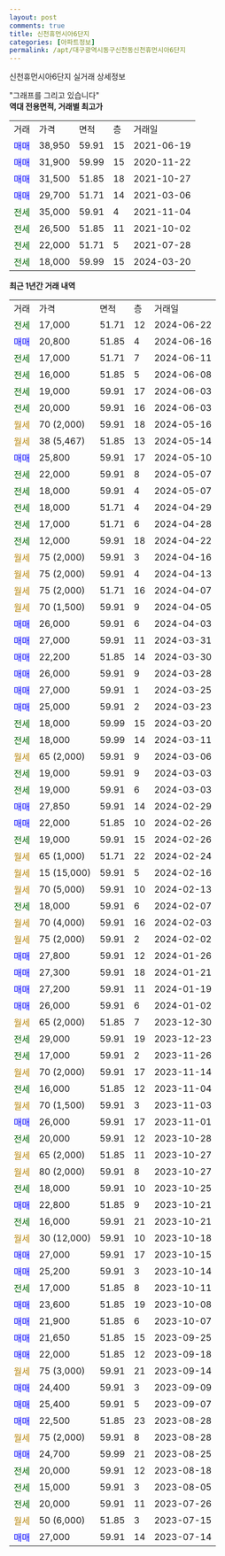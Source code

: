 ```yaml
---
layout: post
comments: true
title: 신천휴먼시아6단지
categories: [아파트정보]
permalink: /apt/대구광역시동구신천동신천휴먼시아6단지
---
```


신천휴먼시아6단지 실거래 상세정보

<script type="text/javascript">
  google.charts.load('current', {'packages':['line', 'corechart']});
  google.charts.setOnLoadCallback(drawChart);

  function drawChart() {
    var data = new google.visualization.DataTable();
    data.addColumn('date', '거래일');
    data.addColumn('number', "매매");
    data.addColumn('number', "전세");
    data.addColumn('number', "전매");

    data.addRows([[new Date(Date.parse("2024-06-22")), null, 17000, null], [new Date(Date.parse("2024-06-16")), 20800, null, null], [new Date(Date.parse("2024-06-11")), null, 17000, null], [new Date(Date.parse("2024-06-08")), null, 16000, null], [new Date(Date.parse("2024-06-03")), null, 19000, null], [new Date(Date.parse("2024-06-03")), null, 20000, null], [new Date(Date.parse("2024-05-16")), null, null, null], [new Date(Date.parse("2024-05-14")), null, null, null], [new Date(Date.parse("2024-05-10")), 25800, null, null], [new Date(Date.parse("2024-05-07")), null, 22000, null], [new Date(Date.parse("2024-05-07")), null, 18000, null], [new Date(Date.parse("2024-04-29")), null, 18000, null], [new Date(Date.parse("2024-04-28")), null, 17000, null], [new Date(Date.parse("2024-04-22")), null, 12000, null], [new Date(Date.parse("2024-04-16")), null, null, null], [new Date(Date.parse("2024-04-13")), null, null, null], [new Date(Date.parse("2024-04-07")), null, null, null], [new Date(Date.parse("2024-04-05")), null, null, null], [new Date(Date.parse("2024-04-03")), 26000, null, null], [new Date(Date.parse("2024-03-31")), 27000, null, null], [new Date(Date.parse("2024-03-30")), 22200, null, null], [new Date(Date.parse("2024-03-28")), 26000, null, null], [new Date(Date.parse("2024-03-25")), 27000, null, null], [new Date(Date.parse("2024-03-23")), 25000, null, null], [new Date(Date.parse("2024-03-20")), null, 18000, null], [new Date(Date.parse("2024-03-11")), null, 18000, null], [new Date(Date.parse("2024-03-06")), null, null, null], [new Date(Date.parse("2024-03-03")), null, 19000, null], [new Date(Date.parse("2024-03-03")), null, 19000, null], [new Date(Date.parse("2024-02-29")), 27850, null, null], [new Date(Date.parse("2024-02-26")), 22000, null, null], [new Date(Date.parse("2024-02-26")), null, 19000, null], [new Date(Date.parse("2024-02-24")), null, null, null], [new Date(Date.parse("2024-02-16")), null, null, null], [new Date(Date.parse("2024-02-13")), null, null, null], [new Date(Date.parse("2024-02-07")), null, 18000, null], [new Date(Date.parse("2024-02-03")), null, null, null], [new Date(Date.parse("2024-02-02")), null, null, null], [new Date(Date.parse("2024-01-26")), 27800, null, null], [new Date(Date.parse("2024-01-21")), 27300, null, null], [new Date(Date.parse("2024-01-19")), 27200, null, null], [new Date(Date.parse("2024-01-02")), 26000, null, null], [new Date(Date.parse("2023-12-30")), null, null, null], [new Date(Date.parse("2023-12-23")), null, 29000, null], [new Date(Date.parse("2023-11-26")), null, 17000, null], [new Date(Date.parse("2023-11-14")), null, null, null], [new Date(Date.parse("2023-11-04")), null, 16000, null], [new Date(Date.parse("2023-11-03")), null, null, null], [new Date(Date.parse("2023-11-01")), 26000, null, null], [new Date(Date.parse("2023-10-28")), null, 20000, null], [new Date(Date.parse("2023-10-27")), null, null, null], [new Date(Date.parse("2023-10-27")), null, null, null], [new Date(Date.parse("2023-10-25")), null, 18000, null], [new Date(Date.parse("2023-10-21")), 22800, null, null], [new Date(Date.parse("2023-10-21")), null, 16000, null], [new Date(Date.parse("2023-10-18")), null, null, null], [new Date(Date.parse("2023-10-15")), 27000, null, null], [new Date(Date.parse("2023-10-14")), 25200, null, null], [new Date(Date.parse("2023-10-11")), null, 17000, null], [new Date(Date.parse("2023-10-08")), 23600, null, null], [new Date(Date.parse("2023-10-07")), 21900, null, null], [new Date(Date.parse("2023-09-25")), 21650, null, null], [new Date(Date.parse("2023-09-18")), 22000, null, null], [new Date(Date.parse("2023-09-14")), null, null, null], [new Date(Date.parse("2023-09-09")), 24400, null, null], [new Date(Date.parse("2023-09-07")), 25400, null, null], [new Date(Date.parse("2023-08-28")), 22500, null, null], [new Date(Date.parse("2023-08-28")), null, null, null], [new Date(Date.parse("2023-08-25")), 24700, null, null], [new Date(Date.parse("2023-08-18")), null, 20000, null], [new Date(Date.parse("2023-08-05")), null, 15000, null], [new Date(Date.parse("2023-07-26")), null, 20000, null], [new Date(Date.parse("2023-07-15")), null, null, null], [new Date(Date.parse("2023-07-14")), 27000, null, null]]);

    var options = {
      hAxis: {
        format: 'yyyy/MM/dd'
      },    
      lineWidth: 0,
      pointsVisible: true,    
      title: '최근 1년간 유형별 실거래가 분포',
      legend: { position: 'bottom' }
    };

    var formatter = new google.visualization.NumberFormat({pattern:'###,###'} );
    formatter.format(data, 1);
    formatter.format(data, 2);
    
    setTimeout(function() {
        var chart = new google.visualization.LineChart(document.getElementById('columnchart_material'));
        chart.draw(data, (options));
        document.getElementById('loading').style.display = 'none';
    }, 200);
  }
</script>


<div id="loading" style="z-index:20; display: block; margin-left: 0px">"그래프를 그리고 있습니다"</div>
<div id="columnchart_material" style="width: 95%; margin-left: 0px; display: block"></div>
<!-- contents start -->
<b>역대 전용면적, 거래별 최고가</b>
<table class="sortable">
    <tr>
      <td>거래</td>
      <td>가격</td>
      <td>면적</td>
      <td>층</td>
      <td>거래일</td>
    </tr>
        <tr>
          <td><a style="color: blue">매매</a></td>
          <td>38,950</td>
          <td>59.91</td>
          <td>15</td>
          <td>2021-06-19</td>
        </tr>            <tr>
          <td><a style="color: blue">매매</a></td>
          <td>31,900</td>
          <td>59.99</td>
          <td>15</td>
          <td>2020-11-22</td>
        </tr>            <tr>
          <td><a style="color: blue">매매</a></td>
          <td>31,500</td>
          <td>51.85</td>
          <td>18</td>
          <td>2021-10-27</td>
        </tr>            <tr>
          <td><a style="color: blue">매매</a></td>
          <td>29,700</td>
          <td>51.71</td>
          <td>14</td>
          <td>2021-03-06</td>
        </tr>        
        <tr>
              <td><a style="color: darkgreen">전세</a></td>
              <td>35,000</td>
              <td>59.91</td>
              <td>4</td>
              <td>2021-11-04</td>
            </tr>            <tr>
              <td><a style="color: darkgreen">전세</a></td>
              <td>26,500</td>
              <td>51.85</td>
              <td>11</td>
              <td>2021-10-02</td>
            </tr>            <tr>
              <td><a style="color: darkgreen">전세</a></td>
              <td>22,000</td>
              <td>51.71</td>
              <td>5</td>
              <td>2021-07-28</td>
            </tr>            <tr>
              <td><a style="color: darkgreen">전세</a></td>
              <td>18,000</td>
              <td>59.99</td>
              <td>15</td>
              <td>2024-03-20</td>
            </tr>        
    
</table>

<b>최근 1년간 거래 내역</b>

<table class="sortable">
    <tr>
      <td>거래</td>
      <td>가격</td>
      <td>면적</td>
      <td>층</td>
      <td>거래일</td>
    </tr>
    <tr>
      <td><a style="color: darkgreen">전세</a></td>
      <td>17,000</td>
      <td>51.71</td>
      <td>12</td>
      <td>2024-06-22</td>
    </tr>          <tr>
      <td><a style="color: blue">매매</a></td>
      <td>20,800</td>
      <td>51.85</td>
      <td>4</td>
      <td>2024-06-16</td>
    </tr>          <tr>
      <td><a style="color: darkgreen">전세</a></td>
      <td>17,000</td>
      <td>51.71</td>
      <td>7</td>
      <td>2024-06-11</td>
    </tr>          <tr>
      <td><a style="color: darkgreen">전세</a></td>
      <td>16,000</td>
      <td>51.85</td>
      <td>5</td>
      <td>2024-06-08</td>
    </tr>          <tr>
      <td><a style="color: darkgreen">전세</a></td>
      <td>19,000</td>
      <td>59.91</td>
      <td>17</td>
      <td>2024-06-03</td>
    </tr>          <tr>
      <td><a style="color: darkgreen">전세</a></td>
      <td>20,000</td>
      <td>59.91</td>
      <td>16</td>
      <td>2024-06-03</td>
    </tr>          <tr>
      <td><a style="color: darkgoldenrod">월세</a></td>
      <td>70 (2,000)</td>
      <td>59.91</td>
      <td>18</td>
      <td>2024-05-16</td>
    </tr>          <tr>
      <td><a style="color: darkgoldenrod">월세</a></td>
      <td>38 (5,467)</td>
      <td>51.85</td>
      <td>13</td>
      <td>2024-05-14</td>
    </tr>          <tr>
      <td><a style="color: blue">매매</a></td>
      <td>25,800</td>
      <td>59.91</td>
      <td>17</td>
      <td>2024-05-10</td>
    </tr>          <tr>
      <td><a style="color: darkgreen">전세</a></td>
      <td>22,000</td>
      <td>59.91</td>
      <td>8</td>
      <td>2024-05-07</td>
    </tr>          <tr>
      <td><a style="color: darkgreen">전세</a></td>
      <td>18,000</td>
      <td>59.91</td>
      <td>4</td>
      <td>2024-05-07</td>
    </tr>          <tr>
      <td><a style="color: darkgreen">전세</a></td>
      <td>18,000</td>
      <td>51.71</td>
      <td>4</td>
      <td>2024-04-29</td>
    </tr>          <tr>
      <td><a style="color: darkgreen">전세</a></td>
      <td>17,000</td>
      <td>51.71</td>
      <td>6</td>
      <td>2024-04-28</td>
    </tr>          <tr>
      <td><a style="color: darkgreen">전세</a></td>
      <td>12,000</td>
      <td>59.91</td>
      <td>18</td>
      <td>2024-04-22</td>
    </tr>          <tr>
      <td><a style="color: darkgoldenrod">월세</a></td>
      <td>75 (2,000)</td>
      <td>59.91</td>
      <td>3</td>
      <td>2024-04-16</td>
    </tr>          <tr>
      <td><a style="color: darkgoldenrod">월세</a></td>
      <td>75 (2,000)</td>
      <td>59.91</td>
      <td>4</td>
      <td>2024-04-13</td>
    </tr>          <tr>
      <td><a style="color: darkgoldenrod">월세</a></td>
      <td>75 (2,000)</td>
      <td>51.71</td>
      <td>16</td>
      <td>2024-04-07</td>
    </tr>          <tr>
      <td><a style="color: darkgoldenrod">월세</a></td>
      <td>70 (1,500)</td>
      <td>59.91</td>
      <td>9</td>
      <td>2024-04-05</td>
    </tr>          <tr>
      <td><a style="color: blue">매매</a></td>
      <td>26,000</td>
      <td>59.91</td>
      <td>6</td>
      <td>2024-04-03</td>
    </tr>          <tr>
      <td><a style="color: blue">매매</a></td>
      <td>27,000</td>
      <td>59.91</td>
      <td>11</td>
      <td>2024-03-31</td>
    </tr>          <tr>
      <td><a style="color: blue">매매</a></td>
      <td>22,200</td>
      <td>51.85</td>
      <td>14</td>
      <td>2024-03-30</td>
    </tr>          <tr>
      <td><a style="color: blue">매매</a></td>
      <td>26,000</td>
      <td>59.91</td>
      <td>9</td>
      <td>2024-03-28</td>
    </tr>          <tr>
      <td><a style="color: blue">매매</a></td>
      <td>27,000</td>
      <td>59.91</td>
      <td>1</td>
      <td>2024-03-25</td>
    </tr>          <tr>
      <td><a style="color: blue">매매</a></td>
      <td>25,000</td>
      <td>59.91</td>
      <td>2</td>
      <td>2024-03-23</td>
    </tr>          <tr>
      <td><a style="color: darkgreen">전세</a></td>
      <td>18,000</td>
      <td>59.99</td>
      <td>15</td>
      <td>2024-03-20</td>
    </tr>          <tr>
      <td><a style="color: darkgreen">전세</a></td>
      <td>18,000</td>
      <td>59.99</td>
      <td>14</td>
      <td>2024-03-11</td>
    </tr>          <tr>
      <td><a style="color: darkgoldenrod">월세</a></td>
      <td>65 (2,000)</td>
      <td>59.91</td>
      <td>9</td>
      <td>2024-03-06</td>
    </tr>          <tr>
      <td><a style="color: darkgreen">전세</a></td>
      <td>19,000</td>
      <td>59.91</td>
      <td>9</td>
      <td>2024-03-03</td>
    </tr>          <tr>
      <td><a style="color: darkgreen">전세</a></td>
      <td>19,000</td>
      <td>59.91</td>
      <td>6</td>
      <td>2024-03-03</td>
    </tr>          <tr>
      <td><a style="color: blue">매매</a></td>
      <td>27,850</td>
      <td>59.91</td>
      <td>14</td>
      <td>2024-02-29</td>
    </tr>          <tr>
      <td><a style="color: blue">매매</a></td>
      <td>22,000</td>
      <td>51.85</td>
      <td>10</td>
      <td>2024-02-26</td>
    </tr>          <tr>
      <td><a style="color: darkgreen">전세</a></td>
      <td>19,000</td>
      <td>59.91</td>
      <td>15</td>
      <td>2024-02-26</td>
    </tr>          <tr>
      <td><a style="color: darkgoldenrod">월세</a></td>
      <td>65 (1,000)</td>
      <td>51.71</td>
      <td>22</td>
      <td>2024-02-24</td>
    </tr>          <tr>
      <td><a style="color: darkgoldenrod">월세</a></td>
      <td>15 (15,000)</td>
      <td>59.91</td>
      <td>5</td>
      <td>2024-02-16</td>
    </tr>          <tr>
      <td><a style="color: darkgoldenrod">월세</a></td>
      <td>70 (5,000)</td>
      <td>59.91</td>
      <td>10</td>
      <td>2024-02-13</td>
    </tr>          <tr>
      <td><a style="color: darkgreen">전세</a></td>
      <td>18,000</td>
      <td>59.91</td>
      <td>6</td>
      <td>2024-02-07</td>
    </tr>          <tr>
      <td><a style="color: darkgoldenrod">월세</a></td>
      <td>70 (4,000)</td>
      <td>59.91</td>
      <td>16</td>
      <td>2024-02-03</td>
    </tr>          <tr>
      <td><a style="color: darkgoldenrod">월세</a></td>
      <td>75 (2,000)</td>
      <td>59.91</td>
      <td>2</td>
      <td>2024-02-02</td>
    </tr>          <tr>
      <td><a style="color: blue">매매</a></td>
      <td>27,800</td>
      <td>59.91</td>
      <td>12</td>
      <td>2024-01-26</td>
    </tr>          <tr>
      <td><a style="color: blue">매매</a></td>
      <td>27,300</td>
      <td>59.91</td>
      <td>18</td>
      <td>2024-01-21</td>
    </tr>          <tr>
      <td><a style="color: blue">매매</a></td>
      <td>27,200</td>
      <td>59.91</td>
      <td>11</td>
      <td>2024-01-19</td>
    </tr>          <tr>
      <td><a style="color: blue">매매</a></td>
      <td>26,000</td>
      <td>59.91</td>
      <td>6</td>
      <td>2024-01-02</td>
    </tr>          <tr>
      <td><a style="color: darkgoldenrod">월세</a></td>
      <td>65 (2,000)</td>
      <td>51.85</td>
      <td>7</td>
      <td>2023-12-30</td>
    </tr>          <tr>
      <td><a style="color: darkgreen">전세</a></td>
      <td>29,000</td>
      <td>59.91</td>
      <td>19</td>
      <td>2023-12-23</td>
    </tr>          <tr>
      <td><a style="color: darkgreen">전세</a></td>
      <td>17,000</td>
      <td>59.91</td>
      <td>2</td>
      <td>2023-11-26</td>
    </tr>          <tr>
      <td><a style="color: darkgoldenrod">월세</a></td>
      <td>70 (2,000)</td>
      <td>59.91</td>
      <td>17</td>
      <td>2023-11-14</td>
    </tr>          <tr>
      <td><a style="color: darkgreen">전세</a></td>
      <td>16,000</td>
      <td>51.85</td>
      <td>12</td>
      <td>2023-11-04</td>
    </tr>          <tr>
      <td><a style="color: darkgoldenrod">월세</a></td>
      <td>70 (1,500)</td>
      <td>59.91</td>
      <td>3</td>
      <td>2023-11-03</td>
    </tr>          <tr>
      <td><a style="color: blue">매매</a></td>
      <td>26,000</td>
      <td>59.91</td>
      <td>17</td>
      <td>2023-11-01</td>
    </tr>          <tr>
      <td><a style="color: darkgreen">전세</a></td>
      <td>20,000</td>
      <td>59.91</td>
      <td>12</td>
      <td>2023-10-28</td>
    </tr>          <tr>
      <td><a style="color: darkgoldenrod">월세</a></td>
      <td>65 (2,000)</td>
      <td>51.85</td>
      <td>11</td>
      <td>2023-10-27</td>
    </tr>          <tr>
      <td><a style="color: darkgoldenrod">월세</a></td>
      <td>80 (2,000)</td>
      <td>59.91</td>
      <td>8</td>
      <td>2023-10-27</td>
    </tr>          <tr>
      <td><a style="color: darkgreen">전세</a></td>
      <td>18,000</td>
      <td>59.91</td>
      <td>10</td>
      <td>2023-10-25</td>
    </tr>          <tr>
      <td><a style="color: blue">매매</a></td>
      <td>22,800</td>
      <td>51.85</td>
      <td>9</td>
      <td>2023-10-21</td>
    </tr>          <tr>
      <td><a style="color: darkgreen">전세</a></td>
      <td>16,000</td>
      <td>59.91</td>
      <td>21</td>
      <td>2023-10-21</td>
    </tr>          <tr>
      <td><a style="color: darkgoldenrod">월세</a></td>
      <td>30 (12,000)</td>
      <td>59.91</td>
      <td>10</td>
      <td>2023-10-18</td>
    </tr>          <tr>
      <td><a style="color: blue">매매</a></td>
      <td>27,000</td>
      <td>59.91</td>
      <td>17</td>
      <td>2023-10-15</td>
    </tr>          <tr>
      <td><a style="color: blue">매매</a></td>
      <td>25,200</td>
      <td>59.91</td>
      <td>3</td>
      <td>2023-10-14</td>
    </tr>          <tr>
      <td><a style="color: darkgreen">전세</a></td>
      <td>17,000</td>
      <td>51.85</td>
      <td>8</td>
      <td>2023-10-11</td>
    </tr>          <tr>
      <td><a style="color: blue">매매</a></td>
      <td>23,600</td>
      <td>51.85</td>
      <td>19</td>
      <td>2023-10-08</td>
    </tr>          <tr>
      <td><a style="color: blue">매매</a></td>
      <td>21,900</td>
      <td>51.85</td>
      <td>6</td>
      <td>2023-10-07</td>
    </tr>          <tr>
      <td><a style="color: blue">매매</a></td>
      <td>21,650</td>
      <td>51.85</td>
      <td>15</td>
      <td>2023-09-25</td>
    </tr>          <tr>
      <td><a style="color: blue">매매</a></td>
      <td>22,000</td>
      <td>51.85</td>
      <td>12</td>
      <td>2023-09-18</td>
    </tr>          <tr>
      <td><a style="color: darkgoldenrod">월세</a></td>
      <td>75 (3,000)</td>
      <td>59.91</td>
      <td>21</td>
      <td>2023-09-14</td>
    </tr>          <tr>
      <td><a style="color: blue">매매</a></td>
      <td>24,400</td>
      <td>59.91</td>
      <td>3</td>
      <td>2023-09-09</td>
    </tr>          <tr>
      <td><a style="color: blue">매매</a></td>
      <td>25,400</td>
      <td>59.91</td>
      <td>5</td>
      <td>2023-09-07</td>
    </tr>          <tr>
      <td><a style="color: blue">매매</a></td>
      <td>22,500</td>
      <td>51.85</td>
      <td>23</td>
      <td>2023-08-28</td>
    </tr>          <tr>
      <td><a style="color: darkgoldenrod">월세</a></td>
      <td>75 (2,000)</td>
      <td>59.91</td>
      <td>8</td>
      <td>2023-08-28</td>
    </tr>          <tr>
      <td><a style="color: blue">매매</a></td>
      <td>24,700</td>
      <td>59.99</td>
      <td>21</td>
      <td>2023-08-25</td>
    </tr>          <tr>
      <td><a style="color: darkgreen">전세</a></td>
      <td>20,000</td>
      <td>59.91</td>
      <td>12</td>
      <td>2023-08-18</td>
    </tr>          <tr>
      <td><a style="color: darkgreen">전세</a></td>
      <td>15,000</td>
      <td>59.91</td>
      <td>3</td>
      <td>2023-08-05</td>
    </tr>          <tr>
      <td><a style="color: darkgreen">전세</a></td>
      <td>20,000</td>
      <td>59.91</td>
      <td>11</td>
      <td>2023-07-26</td>
    </tr>          <tr>
      <td><a style="color: darkgoldenrod">월세</a></td>
      <td>50 (6,000)</td>
      <td>51.85</td>
      <td>3</td>
      <td>2023-07-15</td>
    </tr>          <tr>
      <td><a style="color: blue">매매</a></td>
      <td>27,000</td>
      <td>59.91</td>
      <td>14</td>
      <td>2023-07-14</td>
    </tr>      </table>
<!-- contents end -->    

